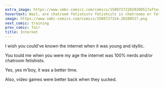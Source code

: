 ```yaml
---
extra_image: https://www.smbc-comics.com/comics/158972722020200517after.png
hovertext: Wait, are chatroom fetishists fetishists in chatrooms or fetishizers of chatrooms?
image: https://www.smbc-comics.com/comics/1589727154-20200517.png
next_comic: training
prev_comic: fair
title: Internet
---
```


I wish you could've known the internet when it was young and idyllic.

You tould me when you were my age the internet was 100% nerds and/or chatroom fetishists.

Yes, yes m'boy, it was a better time.

Also, video games were better back when they sucked.

